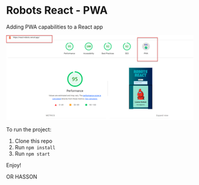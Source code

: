 # Robots React - PWA

Adding PWA capabilities to a React app

![Twitter](https://github.com/hassonor/react-robots/blob/master/pwa_ready.png)

To run the project:

1. Clone this repo
2. Run `npm install`
3. Run `npm start`

Enjoy!

OR HASSON

